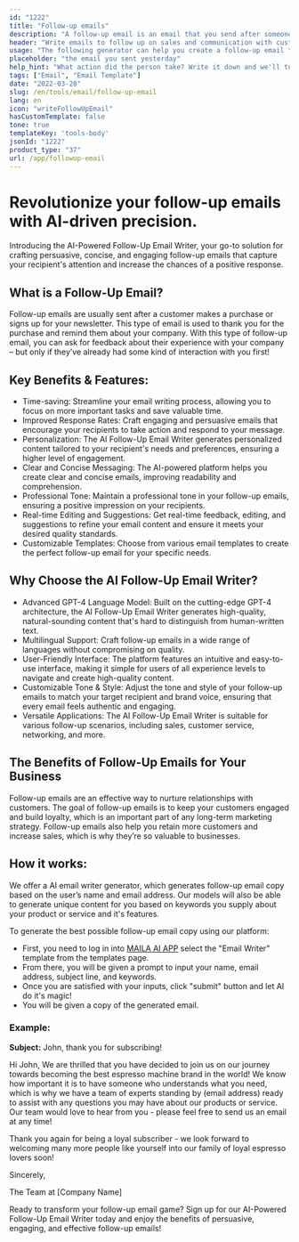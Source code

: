 ```yaml
---
id: "1222"
title: "Follow-up emails"
description: "A follow-up email is an email that you send after someone has taken an action, such as subscribing to your newsletter, downloading a piece of content, or making a purchase. The purpose of a follow-up email is to build a relationship with the person who took the action, and to get them to take another action, such as visiting your website, attending an event, or making another purchase."
header: "Write emails to follow up on sales and communication with customers."
usage: "The following generator can help you create a follow-up email that is tailored to your brand."
placeholder: "the email you sent yesterday"
help_hint: "What action did the person take? Write it down and we'll turn it into a Follow-up Email."
tags: ["Email", "Email Template"]
date: "2022-03-28"
slug: /en/tools/email/follow-up-email
lang: en
icon: "writeFollowUpEmail"
hasCustomTemplate: false
tone: true
templateKey: 'tools-body'
jsonId: "1222"
product_type: "37"
url: /app/followup-email
---
```


# Revolutionize your follow-up emails with AI-driven precision.

Introducing the AI-Powered Follow-Up Email Writer, your go-to solution for crafting persuasive, concise, and engaging follow-up emails that capture your recipient's attention and increase the chances of a positive response.

## What is a Follow-Up Email?

Follow-up emails are usually sent after a customer makes a purchase or signs up for your newsletter. This type of email is used to thank you for the purchase and remind them about your company. With this type of follow-up email, you can ask for feedback about their experience with your company – but only if they’ve already had some kind of interaction with you first!


## Key Benefits & Features:

- Time-saving: Streamline your email writing process, allowing you to focus on more important tasks and save valuable time.
- Improved Response Rates: Craft engaging and persuasive emails that encourage your recipients to take action and respond to your message.
- Personalization: The AI Follow-Up Email Writer generates personalized content tailored to your recipient's needs and preferences, ensuring a higher level of engagement.
- Clear and Concise Messaging: The AI-powered platform helps you create clear and concise emails, improving readability and comprehension.
- Professional Tone: Maintain a professional tone in your follow-up emails, ensuring a positive impression on your recipients.
- Real-time Editing and Suggestions: Get real-time feedback, editing, and suggestions to refine your email content and ensure it meets your desired quality standards.
- Customizable Templates: Choose from various email templates to create the perfect follow-up email for your specific needs.

## Why Choose the AI Follow-Up Email Writer?

- Advanced GPT-4 Language Model: Built on the cutting-edge GPT-4 architecture, the AI Follow-Up Email Writer generates high-quality, natural-sounding content that's hard to distinguish from human-written text.
- Multilingual Support: Craft follow-up emails in a wide range of languages without compromising on quality.
- User-Friendly Interface: The platform features an intuitive and easy-to-use interface, making it simple for users of all experience levels to navigate and create high-quality content.
- Customizable Tone & Style: Adjust the tone and style of your follow-up emails to match your target recipient and brand voice, ensuring that every email feels authentic and engaging.
- Versatile Applications: The AI Follow-Up Email Writer is suitable for various follow-up scenarios, including sales, customer service, networking, and more.



## The Benefits of Follow-Up Emails for Your Business


Follow-up emails are an effective way to nurture relationships with customers. The goal of follow-up emails is to keep your customers engaged and build loyalty, which is an important part of any long-term marketing strategy. Follow-up emails also help you retain more customers and increase sales, which is why they’re so valuable to businesses.


## How it works:


We offer a AI email writer generator, which generates follow-up email copy based on the user’s name and email address. Our models will also be able to generate unique content for you based on keywords you supply about your product or service and it's features.

To generate the best possible follow-up email copy using our platform:

- First, you need to log in into [MAILA AI APP](https://maila.ai/app/list) select the "Email Writer" template from the templates page.
- From there, you will be given a prompt to input your name, email address, subject line, and keywords.
- Once you are satisfied with your inputs, click "submit" button and let AI do it's magic!
- You will be given a copy of the generated email.


### Example:


**Subject:** John, thank you for subscribing! 

Hi John, 
We are thrilled that you have decided to join us on our journey towards becoming the best espresso machine brand in the world! We know how important it is to have someone who understands what you need, which is why we have a team of experts standing by (email address) ready to assist with any questions you may have about our products or service. Our team would love to hear from you - please feel free to send us an email at any time!


Thank you again for being a loyal subscriber - we look forward to welcoming many more people like yourself into our family of loyal espresso lovers soon!

Sincerely, 

The Team at [Company Name]

Ready to transform your follow-up email game? Sign up for our AI-Powered Follow-Up Email Writer today and enjoy the benefits of persuasive, engaging, and effective follow-up emails!